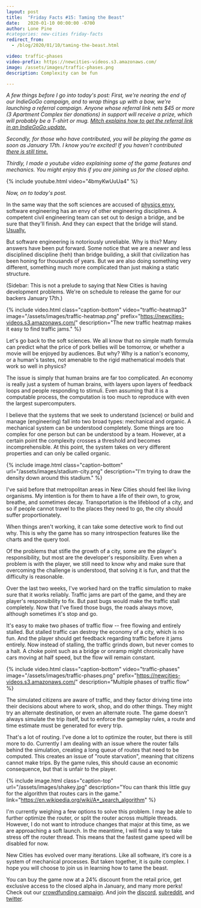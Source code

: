 ```yaml
---
layout: post
title:  "Friday Facts #15: Taming the Beast"
date:   2020-01-10 00:00:00 -0700
author: Lone Pine
#categories: new-cities friday-facts
redirect_from:
  - /blog/2020/01/10/taming-the-beast.html

video: traffic-phases
video-prefix: https://newcities-videos.s3.amazonaws.com/
image: /assets/images/traffic-phases.png
description: Complexity can be fun

---
```


*A few things before I go into today's post: First, we're nearing the end of our IndieGoGo campaign, and to wrap things up with a bow, we're launching a referral campaign. Anyone whose referral link nets $45 or more (3 Apartment Complex tier donations) in support will receive a prize, which will probably be a T-shirt or mug. [Mitch explains how to get the referral link in an IndieGoGo update.](https://www.indiegogo.com/projects/new-cities/x/22253140#/updates/2)*

*Secondly, for those who have contributed, you will be playing the game as soon as January 17th. I know you're excited! If you haven't contributed [there is still time.](https://igg.me/at/new-cities)*

*Thirdly, I made a youtube video explaining some of the game features and mechanics. You might enjoy this if you are joining us for the closed alpha.*

{% include youtube.html video="4bmyKwUuUa4" %}

*Now, on to today's post.*

In the same way that the soft sciences are accused of [physics envy], software engineering has an envy of other engineering disciplines. A competent civil engineering team can set out to design a bridge, and be sure that they'll finish. And they can expect that the bridge will stand. [Usually.]

But software engineering is notoriously unreliable. Why is this? Many answers have been put forward. Some notice that we are a newer and less disciplined discipline (heh) than bridge building, a skill that civilization has been honing for thousands of years. But we are also doing something very different, something much more complicated than just making a static structure.

(Sidebar: This is not a prelude to saying that New Cities is having development problems. We're on schedule to release the game for our backers January 17th.)

{% include video.html class="caption-bottom"
  video="traffic-heatmap3" image="/assets/images/traffic-heatmap.png"
  prefix="https://newcities-videos.s3.amazonaws.com/"
  description="The new traffic heatmap makes it easy to find traffic jams."
%}

Let's go back to the soft sciences. We all know that no simple math formula can predict what the price of pork bellies will be tomorrow, or whether a movie will be enjoyed by audiences. But why? Why is a nation's economy, or a human's tastes, not amenable to the rigid mathematical models that work so well in physics?

The issue is simply that human brains are far too complicated. An economy is really just a system of human brains, with layers upon layers of feedback loops and people responding to stimuli. Even assuming that it is a computable process, the computation is too much to reproduce with even the largest supercomputers.

I believe that the systems that we seek to understand (science) or build and manage (engineering) fall into two broad types: mechanical and organic. A mechanical system can be understood completely. Some things are too complex for one person but can be understood by a team. However, at a certain point the complexity crosses a threshold and becomes incomprehensible. At this point, the system takes on very different properties and can only be called organic.

{% include image.html class="caption-bottom"
  url="/assets/images/stadium-city.png"
  description="I'm trying to draw the density down around this stadium."
%}

I've said before that metropolitan areas in New Cities should feel like living organisms. My intention is for them to have a life of their own, to grow, breathe, and sometimes decay. Transportation is the lifeblood of a city, and so if people cannot travel to the places they need to go, the city should suffer proportionately.

When things aren't working, it can take some detective work to find out why. This is why the game has so many introspection features like the charts and the query tool.

Of the problems that stifle the growth of a city, some are the player's responsibility, but most are the developer's responsibility. Even when a problem is with the player, we still need to know why and make sure that overcoming the challenge is understood, that solving it is fun, and that the difficulty is reasonable.

Over the last two weeks, I've worked hard on the traffic simulation to make sure that it works reliably. Traffic jams are part of the game, and they are player's responsibility to fix. But past bugs would make the traffic stall completely. Now that I've fixed those bugs, the roads always move, although sometimes it's stop and go.

It's easy to make two phases of traffic flow -- free flowing and entirely stalled. But stalled traffic can destroy the economy of a city, which is no fun. And the player should get feedback regarding traffic before it jams entirely. Now instead of stalling, the traffic grinds down, but never comes to a halt. A choke point such as a bridge or onramp might chronically have cars moving at half speed, but the flow will remain constant.

{% include video.html class="caption-bottom"
  video="traffic-phases" image="/assets/images/traffic-phases.png"
  prefix="https://newcities-videos.s3.amazonaws.com/"
  description="Multiple phases of traffic flow"
%}

The simulated citizens are aware of traffic, and they factor driving time into their decisions about where to work, shop, and do other things. They might try an alternate destination, or even an alternate route. The game doesn't always simulate the trip itself, but to enforce the gameplay rules, a route and time estimate must be generated for every trip.

That's a lot of routing. I've done a lot to optimize the router, but there is still more to do. Currently I am dealing with an issue where the router falls behind the simulation, creating a long queue of routes that need to be computed. This creates an issue of "route starvation", meaning that citizens cannot make trips. By the game rules, this should cause an economic consequence, but that is unfair to the player.

{% include image.html class="caption-top"
  url="/assets/images/shakey.jpg"
  description="You can thank this little guy for the algorithm that routes cars in the game."
  link="https://en.wikipedia.org/wiki/A*_search_algorithm"
%}

I'm currently weighing a few options to solve this problem. I may be able to further optimize the router, or split the router across multiple threads. However, I do not want to introduce changes that major at this time, as we are approaching a soft launch. In the meantime, I will find a way to take stress off the router thread. This means that the fastest game speed will be disabled for now.

New Cities has evolved over many iterations. Like all software, it’s core is a system of mechanical processes. But taken together, it is quite complex. I hope you will choose to join us in learning how to tame the beast.

You can buy the game now at a 24% discount from the retail price, get exclusive access to the closed alpha in January, and many more perks! Check out our [crowdfunding campaign]. And join the [discord], [subreddit], and [twitter].

[Usually.]: https://en.wikipedia.org/wiki/Tacoma_Narrows_Bridge_(1940)
[physics envy]: https://en.wikipedia.org/wiki/Physics_envy
[subreddit]: https://www.reddit.com/r/New_Cities
[discord]: https://discord.gg/udgeB2E
[twitter]: https://twitter.com/lone_pine_games
[crowdfunding campaign]: https://igg.me/at/new-cities
[approval voting]: https://en.wikipedia.org/wiki/Approval_voting

